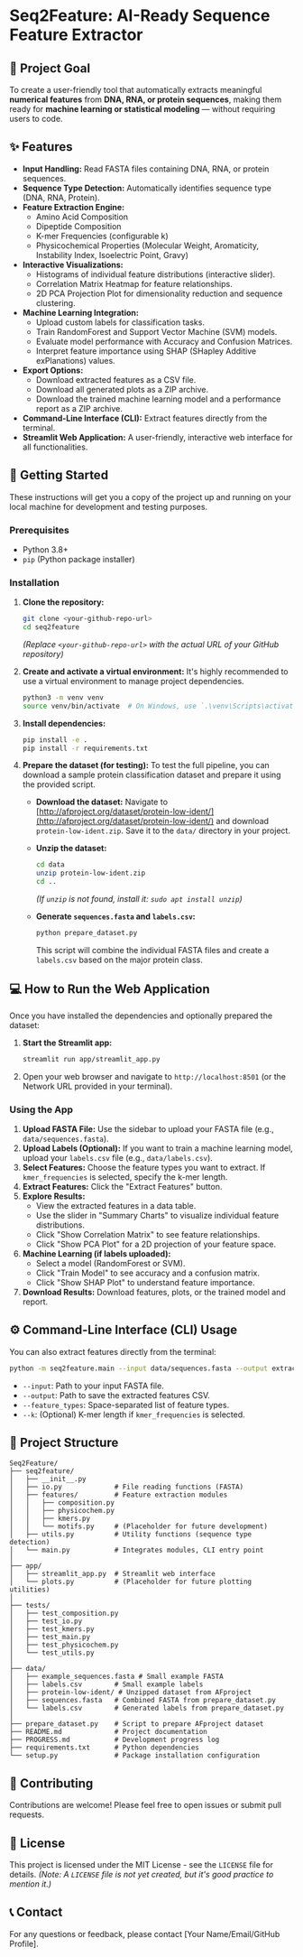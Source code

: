 # Seq2Feature: AI-Ready Sequence Feature Extractor

## 🧬 Project Goal

To create a user-friendly tool that automatically extracts meaningful **numerical features** from **DNA, RNA, or protein sequences**, making them ready for **machine learning or statistical modeling** — without requiring users to code.

## ✨ Features

*   **Input Handling:** Read FASTA files containing DNA, RNA, or protein sequences.
*   **Sequence Type Detection:** Automatically identifies sequence type (DNA, RNA, Protein).
*   **Feature Extraction Engine:**
    *   Amino Acid Composition
    *   Dipeptide Composition
    *   K-mer Frequencies (configurable k)
    *   Physicochemical Properties (Molecular Weight, Aromaticity, Instability Index, Isoelectric Point, Gravy)
*   **Interactive Visualizations:**
    *   Histograms of individual feature distributions (interactive slider).
    *   Correlation Matrix Heatmap for feature relationships.
    *   2D PCA Projection Plot for dimensionality reduction and sequence clustering.
*   **Machine Learning Integration:**
    *   Upload custom labels for classification tasks.
    *   Train RandomForest and Support Vector Machine (SVM) models.
    *   Evaluate model performance with Accuracy and Confusion Matrices.
    *   Interpret feature importance using SHAP (SHapley Additive exPlanations) values.
*   **Export Options:**
    *   Download extracted features as a CSV file.
    *   Download all generated plots as a ZIP archive.
    *   Download the trained machine learning model and a performance report as a ZIP archive.
*   **Command-Line Interface (CLI):** Extract features directly from the terminal.
*   **Streamlit Web Application:** A user-friendly, interactive web interface for all functionalities.

## 🚀 Getting Started

These instructions will get you a copy of the project up and running on your local machine for development and testing purposes.

### Prerequisites

*   Python 3.8+
*   `pip` (Python package installer)

### Installation

1.  **Clone the repository:**
    ```bash
    git clone <your-github-repo-url>
    cd seq2feature
    ```
    *(Replace `<your-github-repo-url>` with the actual URL of your GitHub repository)*

2.  **Create and activate a virtual environment:**
    It's highly recommended to use a virtual environment to manage project dependencies.
    ```bash
    python3 -m venv venv
    source venv/bin/activate  # On Windows, use `.\venv\Scripts\activate`
    ```

3.  **Install dependencies:**
    ```bash
    pip install -e .
    pip install -r requirements.txt
    ```

4.  **Prepare the dataset (for testing):**
    To test the full pipeline, you can download a sample protein classification dataset and prepare it using the provided script.

    *   **Download the dataset:**
        Navigate to [http://afproject.org/dataset/protein-low-ident/](http://afproject.org/dataset/protein-low-ident/) and download `protein-low-ident.zip`. Save it to the `data/` directory in your project.

    *   **Unzip the dataset:**
        ```bash
        cd data
        unzip protein-low-ident.zip
        cd ..
        ```
        *(If `unzip` is not found, install it: `sudo apt install unzip`)*

    *   **Generate `sequences.fasta` and `labels.csv`:**
        ```bash
        python prepare_dataset.py
        ```
        This script will combine the individual FASTA files and create a `labels.csv` based on the major protein class.

## 💻 How to Run the Web Application

Once you have installed the dependencies and optionally prepared the dataset:

1.  **Start the Streamlit app:**
    ```bash
    streamlit run app/streamlit_app.py
    ```
2.  Open your web browser and navigate to `http://localhost:8501` (or the Network URL provided in your terminal).

### Using the App

1.  **Upload FASTA File:** Use the sidebar to upload your FASTA file (e.g., `data/sequences.fasta`).
2.  **Upload Labels (Optional):** If you want to train a machine learning model, upload your `labels.csv` file (e.g., `data/labels.csv`).
3.  **Select Features:** Choose the feature types you want to extract. If `kmer_frequencies` is selected, specify the k-mer length.
4.  **Extract Features:** Click the "Extract Features" button.
5.  **Explore Results:**
    *   View the extracted features in a data table.
    *   Use the slider in "Summary Charts" to visualize individual feature distributions.
    *   Click "Show Correlation Matrix" to see feature relationships.
    *   Click "Show PCA Plot" for a 2D projection of your feature space.
6.  **Machine Learning (if labels uploaded):**
    *   Select a model (RandomForest or SVM).
    *   Click "Train Model" to see accuracy and a confusion matrix.
    *   Click "Show SHAP Plot" to understand feature importance.
7.  **Download Results:** Download features, plots, or the trained model and report.

## ⚙️ Command-Line Interface (CLI) Usage

You can also extract features directly from the terminal:

```bash
python -m seq2feature.main --input data/sequences.fasta --output extracted_features.csv --feature_types amino_acid_composition physicochemical kmer_frequencies --k 3
```

*   `--input`: Path to your input FASTA file.
*   `--output`: Path to save the extracted features CSV.
*   `--feature_types`: Space-separated list of feature types.
*   `--k`: (Optional) K-mer length if `kmer_frequencies` is selected.

## 📁 Project Structure

```
Seq2Feature/
├── seq2feature/
│   ├── __init__.py
│   ├── io.py             # File reading functions (FASTA)
│   ├── features/         # Feature extraction modules
│   │   ├── composition.py
│   │   ├── physicochem.py
│   │   ├── kmers.py
│   │   └── motifs.py     # (Placeholder for future development)
│   ├── utils.py          # Utility functions (sequence type detection)
│   └── main.py           # Integrates modules, CLI entry point
│
├── app/
│   ├── streamlit_app.py  # Streamlit web interface
│   └── plots.py          # (Placeholder for future plotting utilities)
│
├── tests/
│   ├── test_composition.py
│   ├── test_io.py
│   ├── test_kmers.py
│   ├── test_main.py
│   ├── test_physicochem.py
│   └── test_utils.py
│
├── data/
│   ├── example_sequences.fasta # Small example FASTA
│   ├── labels.csv        # Small example labels
│   ├── protein-low-ident/ # Unzipped dataset from AFproject
│   ├── sequences.fasta   # Combined FASTA from prepare_dataset.py
│   └── labels.csv        # Generated labels from prepare_dataset.py
│
├── prepare_dataset.py    # Script to prepare AFproject dataset
├── README.md             # Project documentation
├── PROGRESS.md           # Development progress log
├── requirements.txt      # Python dependencies
└── setup.py              # Package installation configuration
```

## 🤝 Contributing

Contributions are welcome! Please feel free to open issues or submit pull requests.

## 📄 License

This project is licensed under the MIT License - see the `LICENSE` file for details. *(Note: A `LICENSE` file is not yet created, but it's good practice to mention it.)*

## 📞 Contact

For any questions or feedback, please contact [Your Name/Email/GitHub Profile].
